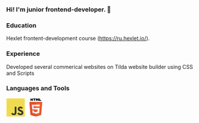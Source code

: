 ### Hi! I'm junior frontend-developer. 👋

### Education
Hexlet frontent-development course (https://ru.hexlet.io/). 

### Experience 
Developed several commerical websites on Tilda website builder using CSS and Scripts

### Languages and Tools
<p float="left">
  <img src="https://github.com/devicons/devicon/blob/master/icons/javascript/javascript-original.svg" width="50" height="50">
  <img src="https://github.com/devicons/devicon/blob/master/icons/html5/html5-original-wordmark.svg" width="50" height="50">
</p>
